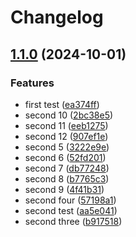 # Changelog

## [1.1.0](https://github.com/MaximilianGewers/mono-repo-test/compare/v1.0.0...v1.1.0) (2024-10-01)


### Features

* first test ([ea374ff](https://github.com/MaximilianGewers/mono-repo-test/commit/ea374ff4101087aa9381ab0a953a6cd9a6bfc7dd))
* second 10 ([2bc38e5](https://github.com/MaximilianGewers/mono-repo-test/commit/2bc38e5ecbb6b5769eea5c848a74d94c73a2cd2f))
* second 11 ([eeb1275](https://github.com/MaximilianGewers/mono-repo-test/commit/eeb127597aab7db802dc862a328e5cb31cc9227a))
* second 12 ([907ef1e](https://github.com/MaximilianGewers/mono-repo-test/commit/907ef1e60bd2b2178b2521352cf3bc7443de2d1d))
* second 5 ([3222e9e](https://github.com/MaximilianGewers/mono-repo-test/commit/3222e9e43e171cf479120edb1e6f17367a70bab6))
* second 6 ([52fd201](https://github.com/MaximilianGewers/mono-repo-test/commit/52fd2017131c06948b7b6ebf03d6bf7f7f4df6d8))
* second 7 ([db77248](https://github.com/MaximilianGewers/mono-repo-test/commit/db772489a3741bb6674184a135bb04ee036d5738))
* second 8 ([b7765c3](https://github.com/MaximilianGewers/mono-repo-test/commit/b7765c31ba446fc6b0b84c446b007b7a6190fa58))
* second 9 ([4f41b31](https://github.com/MaximilianGewers/mono-repo-test/commit/4f41b31fc0915125c8c13b3593369e1e6fd29fe2))
* second four ([57198a1](https://github.com/MaximilianGewers/mono-repo-test/commit/57198a1d016730fccba813d3dc364f11bd7b6887))
* second test ([aa5e041](https://github.com/MaximilianGewers/mono-repo-test/commit/aa5e04120a8f6f22ca2f743cb045c1a6e80af987))
* second three ([b917518](https://github.com/MaximilianGewers/mono-repo-test/commit/b917518d2f150c0baa9f09ec3e17928d5ae4c3b6))
